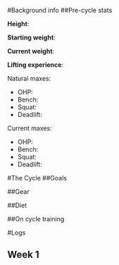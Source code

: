
#Background info
##Pre-cycle stats

**Height**:  

**Starting weight**: 

**Current weight**: 

**Lifting experience**: 

Natural maxes:

* OHP: 
* Bench: 
* Squat: 
* Deadlift: 

Current maxes:

* OHP: 
* Bench: 
* Squat: 
* Deadlift: 

#The Cycle
##Goals


##Gear


##Diet

##On cycle training  


#Logs

## Week 1